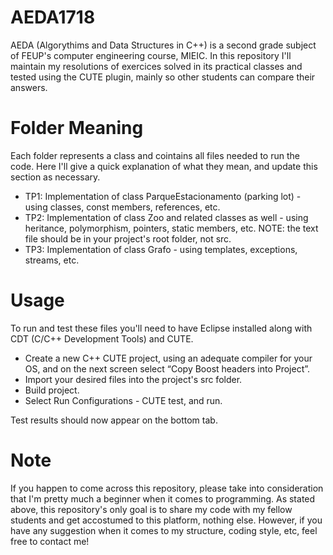 # AEDA1718

AEDA (Algorythims and Data Structures in C++) is a second grade subject of FEUP's computer engineering course, MIEIC. In this repository I'll maintain my resolutions of exercices solved in its practical classes and tested using the CUTE plugin, mainly so other students can compare their answers.

# Folder Meaning

Each folder represents a class and cointains all files needed to run the code. Here I'll give a quick explanation of what they mean, and update this section as necessary.

- TP1: Implementation of class ParqueEstacionamento (parking lot) - using classes, const members, references, etc.
- TP2: Implementation of class Zoo and related classes as well - using heritance, polymorphism, pointers, static members, etc. NOTE: the text file should be in your project's root folder, not src.
- TP3: Implementation of class Grafo - using templates, exceptions, streams, etc.

# Usage

To run and test these files you'll need to have Eclipse installed along with CDT (C/C++ Development Tools) and CUTE.
- Create a new C++ CUTE project, using an adequate compiler for your OS, and on the next screen select “Copy Boost headers into Project”.
 - Import your desired files into the project's src folder.
 - Build project.
 - Select Run Configurations - CUTE test, and run.

Test results should now appear on the bottom tab.

# Note

If you happen to come across this repository, please take into consideration that I'm pretty much a beginner when it comes to programming. As stated above, this repository's only goal is to share my code with my fellow students and get accostumed to this platform, nothing else. However, if you have any suggestion when it comes to my structure, coding style, etc, feel free to contact me!
